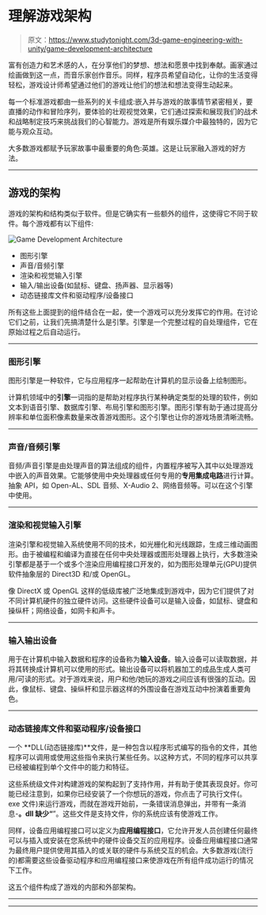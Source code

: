 # 理解游戏架构

> 原文：<https://www.studytonight.com/3d-game-engineering-with-unity/game-development-architecture>

富有创造力和艺术感的人，在分享他们的梦想、想法和愿景中找到奉献。画家通过绘画做到这一点，而音乐家创作音乐。同样，程序员希望自动化，让你的生活变得轻松，游戏设计师希望通过他们的游戏让他们的想法和想法变得生动起来。

每一个标准游戏都由一些系列的关卡组成:嵌入并与游戏的故事情节紧密相关，要直播的动作和冒险序列，要体验的壮观视觉效果，它们通过探索和展现我们的战术和战略制定技巧来挑战我们的心智能力。游戏是所有娱乐媒介中最独特的，因为它能与观众互动。

大多数游戏都赋予玩家故事中最重要的角色:英雄。这是让玩家融入游戏的好方法。

* * *

## 游戏的架构

游戏的架构和结构类似于软件。但是它确实有一些额外的组件，这使得它不同于软件。每个游戏都有以下组件:

![Game Development Architecture](../Images/64845b00bd72a33944047ec7aab7cfa0.png)

*   图形引擎
*   声音/音频引擎
*   渲染和视觉输入引擎
*   输入/输出设备(如鼠标、键盘、扬声器、显示器等)
*   动态链接库文件和驱动程序/设备接口

所有这些上面提到的组件结合在一起，使一个游戏可以充分发挥它的作用。在讨论它们之前，让我们先搞清楚什么是引擎。引擎是一个完整过程的自处理组件，它在原始过程之后自动运行。

* * *

### 图形引擎

图形引擎是一种软件，它与应用程序一起帮助在计算机的显示设备上绘制图形。

计算机领域中的**引擎**一词指的是帮助对程序执行某种确定类型的处理的软件，例如文本到语音引擎、数据库引擎、布局引擎和图形引擎。图形引擎有助于通过提高分辨率和单位面积像素数量来改善游戏图形。这个引擎也让你的游戏场景清晰流畅。

* * *

### 声音/音频引擎

音频/声音引擎是由处理声音的算法组成的组件，内置程序被写入其中以处理游戏中嵌入的声音效果。它能够使用中央处理器或任何专用的**专用集成电路**进行计算。抽象 API，如 Open-AL、SDL 音频、X-Audio 2、网络音频等。可以在这个引擎中使用。

* * *

### 渲染和视觉输入引擎

渲染引擎和视觉输入系统使用不同的技术，如光栅化和光线跟踪，生成三维动画图形。由于被编程和编译为直接在任何中央处理器或图形处理器上执行，大多数渲染引擎都是基于一个或多个渲染应用编程接口开发的，如为图形处理单元(GPU)提供软件抽象层的 Direct3D 和/或 OpenGL。

像 DirectX 或 OpenGL 这样的低级库被广泛地集成到游戏中，因为它们提供了对不同计算机硬件的独立硬件访问。这些硬件设备可以是输入设备，如鼠标、键盘和操纵杆；网络设备，如网卡和声卡。

* * *

### 输入输出设备

用于在计算机中输入数据和程序的设备称为**输入设备**。输入设备可以读取数据，并将其转换成计算机可以使用的形式。输出设备可以将机器加工的成品生成人类可用/可读的形式。对于游戏来说，用户和他/她玩的游戏之间应该有很强的互动。因此，像鼠标、键盘、操纵杆和显示器这样的外围设备在游戏互动中扮演着重要角色。

* * *

### 动态链接库文件和驱动程序/设备接口

一个 **DLL(动态链接库)**文件，是一种包含以程序形式编写的指令的文件，其他程序可以调用或使用这些指令来执行某些任务。以这种方式，不同的程序可以共享已经被编程到单个文件中的能力和特征。

这些系统级文件对构建游戏的架构起到了支持作用，并有助于使其表现良好。你可能已经注意到，如果你已经安装了一个你想玩的游戏，你点击了可执行文件(。exe 文件)来运行游戏，而就在游戏开始前，一条错误消息弹出，并带有一条消息-**<special _ dll _ name>。dll 缺少“**”。这些文件是支持文件，你的系统应该有使游戏工作。

同样，设备应用编程接口可以定义为**应用编程接口**，它允许开发人员创建任何最终可以与插入或安装在您系统中的硬件设备交互的应用程序。设备应用编程接口通常为最终用户提供使用其插入的或关联的硬件与系统交互的机会。大多数游戏(流行的)都需要这些设备驱动程序和应用编程接口来使游戏在所有组件成功运行的情况下工作。

这五个组件构成了游戏的内部和外部架构。

* * *

* * *